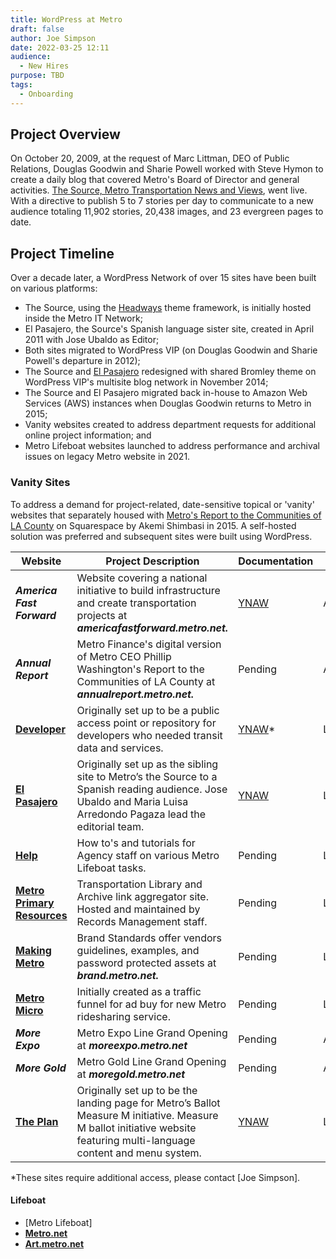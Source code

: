 ```yaml
---
title: WordPress at Metro
draft: false
author: Joe Simpson
date: 2022-03-25 12:11
audience:
  - New Hires
purpose: TBD
tags:
  - Onboarding
---
```


## Project Overview

On October 20, 2009, at the request of Marc Littman, DEO of Public Relations, Douglas Goodwin and Sharie Powell worked with Steve Hymon to create a daily blog that covered Metro's Board of Director and general activities. [The Source, Metro Transportation News and Views](https://web.archive.org/web/20091023024519/http://thesource.metro.net/), went live. With a directive to publish 5 to 7 stories per day to communicate to a new audience totaling 11,902 stories, 20,438 images, and 23 evergreen pages to date.

## Project Timeline

Over a decade later, a WordPress Network of over 15 sites have been built on various platforms:

* The Source, using the [Headways](https://headwaythemes.com/) theme framework, is initially hosted inside the Metro IT Network;
* El Pasajero, the Source's Spanish language sister site, created in April 2011 with Jose Ubaldo as Editor;
* Both sites migrated to WordPress VIP (on Douglas Goodwin and Sharie Powell's departure in 2012); 
* The Source and [El Pasajero](https://web.archive.org/web/20141218190402/http://elpasajero.metro.net/) redesigned with shared Bromley theme on WordPress VIP's multisite blog network in November 2014;
* The Source and El Pasajero migrated back in-house to Amazon Web Services (AWS) instances when Douglas Goodwin returns to Metro in 2015; 
* Vanity websites created to address department requests for additional online project information; and
* Metro Lifeboat websites launched to address performance and archival issues on legacy Metro website in 2021.

### Vanity Sites

To address a demand for project-related, date-sensitive topical or 'vanity' websites that separately housed with [Metro's Report to the Communities of LA County](http://media.metro.net/about_us/finance/images/annual_report/annual_report_fy15.pdf) on Squarespace by Akemi Shimbasi in 2015. A self-hosted solution was preferred and subsequent sites were built using WordPress.

| Website                                                           | Project Description                                                                                                                                                     | Documentation                                                                                             | Status   |
| ----------------------------------------------------------------- | ----------------------------------------------------------------------------------------------------------------------------------------------------------------------- | --------------------------------------------------------------------------------------------------------- | -------- |
| ***America Fast Forward***                                        | Website covering a national initiative to build infrastructure and create transportation projects at ***americafastforward.metro.net.***                                | [YNAW](https://docs.google.com/document/d/1Axzofk8vGIUELxIwwyt0bR_vigGuRryNQzv6qFikdDc/edit?usp=sharing)  | Archived |
| ***Annual Report***                                               | Metro Finance's digital version of Metro CEO Phillip Washington's Report to the Communities of LA County at ***annualreport.metro.net.***                               | Pending                                                                                                   | Archived |
| **[Developer](https://developer.metro.net)**                      | Originally set up to be a public access point or repository for developers who needed transit data and services.                                                        | [YNAW](https://docs.google.com/document/d/1VYCE1buW6RuWFJKJ_M79b-11BIjyy55ChKiLdrDlXcs/edit?usp=sharing)* | Live     |
| **[El Pasajero](https://elpasajero.metro.net)**                   | Originally set up as the sibling site to Metro’s the Source to a Spanish reading audience. Jose Ubaldo and Maria Luisa Arredondo Pagaza lead the editorial team.        | [YNAW](https://docs.google.com/document/d/1fPKG3tuRzl9HuJkMt3V2OuI5YzIrFlSvwxObMXamSow/edit?usp=sharing)  | Live     |
| **[Help](https://ericm59.sg-host.com/)**                          | How to's and tutorials for Agency staff on various Metro Lifeboat tasks.                                                                                                | Pending                                                                                                   | Live     |
| **[Metro Primary Resources](https://metroprimaryresources.info)** | Transportation Library and Archive link aggregator site. Hosted and maintained by Records Management staff.                                                             | Pending                                                                                                   | Live     |
| **[Making Metro](https://brand.metro.net)**                       | Brand Standards offer vendors guidelines, examples, and password protected assets at ***brand.metro.net.***                                                             | Pending                                                                                                   | Live     |
| **[Metro Micro](https://micro.metro.net)**                        | Initially created as a traffic funnel for ad buy for new Metro ridesharing service.                                                                                     | Pending                                                                                                   | Live     |
| ***More Expo***                                                   | Metro Expo Line Grand Opening at ***moreexpo.metro.net***                                                                                                               | Pending                                                                                                   | Archived |
| ***More Gold***                                                   | Metro Gold Line Grand Opening at ***moregold.metro.net***                                                                                                               | Pending                                                                                                   | Archived |
| **[The Plan](https://theplan.metro.net)**                         | Originally set up to be the landing page for Metro’s Ballot Measure M initiative. Measure M ballot initiative website featuring multi-language content and menu system. | [YNAW](https://docs.google.com/document/d/1rBSSHRPD_QiKpkXLOxsr6C2JSup6gqKWrIL-A8JJTQo/edit?usp=sharing)  | Live     |

\*These sites require additional access, please contact \[Joe Simpson].

#### Lifeboat

* \[Metro Lifeboat]
* **[Metro.net](https://metro.net)**
* **[Art.metro.net](https://art.metro.net)**